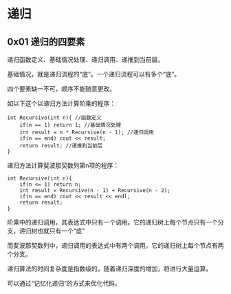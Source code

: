 # 递归
## 0x01 递归的四要素
递归函数定义、基础情况处理、递归调用、递推到当前层。

基础情况，就是递归流程的“底”。一个递归流程可以有多个“底”。

四个要素缺一不可，顺序不能随意更改。

如以下这个以递归方法计算阶乘的程序：
```
int Recursive(int n){ //函数定义
    if(n == 1) return 1; //基础情况处理
    int result = n * Recursive(n - 1); //递归调用
    if(n == end) cout << result;
    return result; //递推到当前层
}
```
递归方法计算斐波那契数列第n项的程序：
```
int Recursive(int n){
    if(n <= 1) return n;
    int result = Recursive(n - 1) + Recursive(n - 2);
    if(n == end) cout << result << endl;
    return result;
}
```
阶乘中的递归调用，其表达式中只有一个调用。它的递归树上每个节点只有一个分支，递归树也就只有一个“底”

而斐波那契数列中，递归调用的表达式中有两个调用。它的递归树上每个节点有两个分支。

递归算法的时间复杂度是指数级的，随着递归深度的增加，将进行大量运算。

可以通过“记忆化递归”的方式来优化代码。
